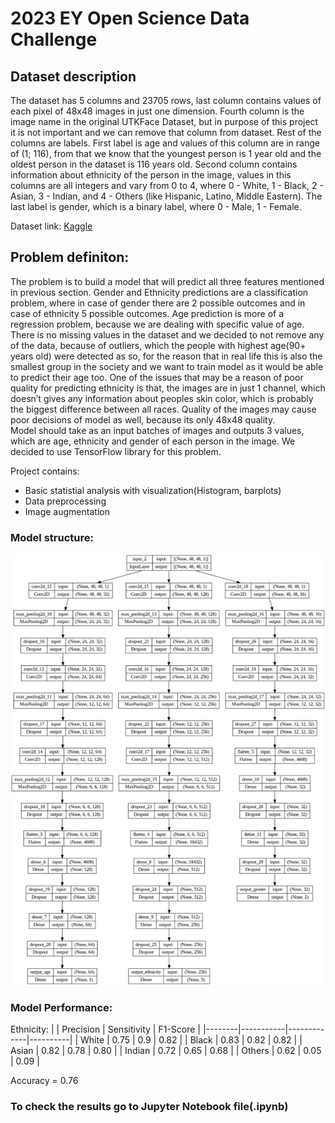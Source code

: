# 2023 EY Open Science Data Challenge

## Dataset description
The dataset has 5 columns and 23705 rows, last column contains values of each pixel of 48x48 images in just one dimension. Fourth column is the image name in the original
UTKFace Dataset, but in purpose of this project it is not important and we can remove that
column from dataset. Rest of the columns are labels. First label is age and values of this
column are in range of (1; 116), from that we know that the youngest person is 1 year old
and the oldest person in the dataset is 116 years old. Second column contains information
about ethnicity of the person in the image, values in this columns are all integers and vary
from 0 to 4, where 0 - White, 1 - Black, 2 - Asian, 3 - Indian, and 4 - Others (like Hispanic,
Latino, Middle Eastern). The last label is gender, which is a binary label, where 0 - Male, 1 -
Female. 

Dataset link: [Kaggle](https://www.kaggle.com/datasets/nipunarora8/age-gender-and-ethnicity-face-data-csv)  

## Problem definiton:  
The problem is to build a model that will predict all three features mentioned in previous
section. Gender and Ethnicity predictions are a classification problem, where in case of
gender there are 2 possible outcomes and in case of ethnicity 5 possible outcomes. Age
prediction is more of a regression problem, because we are dealing with specific value of
age. There is no missing values in the dataset and we decided to not remove any of the data,
because of outliers, which the people with highest age(90+ years old) were detected as so,
for the reason that in real life this is also the smallest group in the society and we want to
train model as it would be able to predict their age too. One of the issues that may be a
reason of poor quality for predicting ethnicity is that, the images are in just 1 channel, which
doesn’t gives any information about peoples skin color, which is probably the biggest
difference between all races. Quality of the images may cause poor decisions of model as
well, because its only 48x48 quality.  
Model should take as an input batches of images and outputs 3 values, which are age,
ethnicity and gender of each person in the image. We decided to use TensorFlow library for
this problem.

Project contains: 
- Basic statistial analysis with visualization(Histogram, barplots)
- Data preprocessing
- Image augmentation

### Model structure: 
![Model structure](https://github.com/devipeer/Age-gender-origin-prediction/blob/main/model_structure.png)


### Model Performance: 
  
Ethnicity:
|        | Precision | Sensitivity | F1-Score |
|--------|-----------|-------------|----------|
| White  |    0.75   |    0.9      |   0.82   |
| Black  |    0.83   |    0.82     |   0.82   |
| Asian  |    0.82   |    0.78     |   0.80   |
| Indian |    0.72   |    0.65     |   0.68   |
| Others |    0.62   |    0.05     |   0.09   |

Accuracy = 0.76
### To check the results go to Jupyter Notebook file(.ipynb)